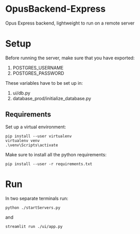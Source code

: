 # OpusBackend-Express
Opus Express backend, lightweight to run on a remote server

# Setup
Before running the server, make sure that you have exported:
1. POSTGRES_USERNAME
2. POSTGRES_PASSWORD

These variables have to be set up in:
1. ui/db.py
2. database_prod/initialize_database.py

## Requirements
Set up a virtual environment:
```
pip install --user virtualenv
virtualenv venv
.\venv\Scripts\activate
```
Make sure to install all the python requirements:
```
pip install --user -r requirements.txt
```

# Run
In two separate terminals run:
```
python ./startServers.py
```
and
```
streamlit run ./ui/app.py
```